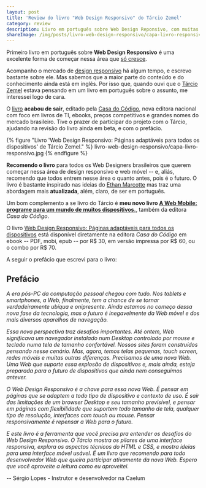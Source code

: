 ```yaml
---
layout: post
title: 'Review do livro "Web Design Responsivo" do Tárcio Zemel'
category: review
description: Livro em português sobre Web Design Reponsivo, com muitas dicas interessantes pra quem está começando na área.
shareImage: /img/posts/livro-web-design-responsivo/capa-livro-responsivo.jpg
---
```


Primeiro livro em português sobre **Web Design Responsivo** é uma excelente forma de começar nessa área que [só cresce](http://blog.caelum.com.br/2012-e-o-ano-do-mercado-mobile-no-brasil/).

Acompanho o mercado de [design responsivo](/responsive-web-design/) há algum tempo, e escrevo bastante sobre ele. Mas sabemos que a maior parte do conteúdo e do conhecimento ainda está em inglês. Por isso que, quando ouvi que o [Tárcio Zemel](http://twitter.com/tarciozemel) estava pensando em um livro em português sobre o assunto, me interessei logo de cara.

O [livro](http://www.casadocodigo.com.br/products/livro-web-design-responsivo) **acabou de sair**, editado pela [Casa do Código](http://www.casadocodigo.com.br/), nova editora nacional com foco em livros de TI, ebooks, preços competitivos e grandes nomes do mercado brasileiro. Tive o prazer de participar do projeto com o Tárcio, ajudando na revisão do livro ainda em beta, e com o prefácio.

{% figure "Livro 'Web Design Responsivo: Páginas adaptáveis para todos os dispositivos' de Tárcio Zemel." %}
	livro-web-design-responsivo/capa-livro-responsivo.jpg
{% endfigure %}

**Recomendo o livro** para todos os Web Designers brasileiros que querem começar nessa área de design responsivo e web móvel -- e, aliás, recomendo que todos entrem nesse área o quanto antes, pois é o futuro. O livro é bastante inspirado nas ideias do [Ethan Marcotte](/review-responsive-design-ethan-marcotte/) mas traz uma abordagem mais **atualizada**, além, claro, de ser em português.

Um bom complemento a se livro do Tárcio é **meu novo livro [A Web Mobile: programe para um mundo de muitos dispositivos.](/livro-web-mobile/)**, também da editora *Casa do Código*.

O livro [Web Design Responsivo: Páginas adaptáveis para todos os dispositivos](http://www.casadocodigo.com.br/products/livro-web-design-responsivo) está disponível diretamente na editora *Casa do Código* em ebook -- PDF, mobi, epub -- por R$ 30, em versão impressa por R$ 60, ou o combo por R$ 70. 

A seguir o prefácio que escrevi para o livro:

## Prefácio

*A era pós-PC da computação pessoal chegou com tudo. Nos tablets e smartphones, a Web, finalmente, tem a chance de se tornar verdadeiramente ubíqua e onipresente. Ainda estamos no começo dessa nova fase da tecnologia, mas o futuro é inegavelmente da Web móvel e dos mais diversos aparelhos de navegação.*

*Essa nova perspectiva traz desafios importantes. Até ontem, Web significava um navegador instalado num Desktop controlado por mouse e teclado numa tela de tamanho confortável. Nossos sites foram construídos pensando nesse cenário. Mas, agora, temos telas pequenas, touch screen, redes móveis e muitas outras diferenças. Precisamos de uma nova Web. Uma Web que suporte essa explosão de dispositivos e, mais ainda, esteja preparada para o futuro de dispositivos que ainda nem conseguimos antever.*

*O Web Design Responsivo é a chave para essa nova Web. É pensar em páginas que se adaptem a todo tipo de dispositivo e contexto de uso. É sair das limitações de um browser Desktop e seu tamanho previsível, e pensar em páginas com flexibilidade que suportem todo tamanho de tela, qualquer tipo de resolução, interfaces com touch ou mouse. Pensar responsivamente é repensar a Web para o futuro.*

*E este livro é a ferramenta que você precisa pra entender os desafios do Web Design Responsivo. O Tárcio mostra os pilares de uma interface responsiva, explora os aspectos técnicos do HTML e CSS, e mostra ideias para uma interface móvel usável. É um livro que recomendo para todo desenvolvedor Web que queira participar ativamente da nova Web. Espero que você aproveite a leitura como eu aproveitei.*

-- Sérgio Lopes - Instrutor e desenvolvedor na Caelum

